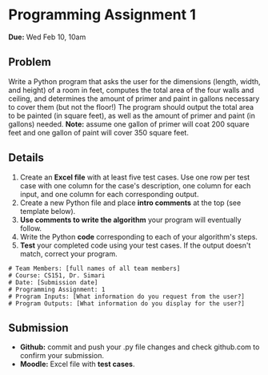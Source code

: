 # Programming Assignment 1

**Due:** Wed Feb 10, 10am

## Problem

Write a Python program that asks the user for the dimensions (length, width, and height) of a room in feet, computes the total area of the four walls and ceiling, and determines the amount of primer and paint in gallons necessary to cover them (but not the floor!) The program should output the total area to be painted (in square feet), as well as the amount of primer and paint (in gallons) needed. **Note:** assume one gallon of primer will coat 200 square feet and one gallon of paint will cover 350 square feet.

## Details

1. Create an **Excel file** with at least five test cases. Use one row per test case with one column for the case's description, one column for each input, and one column for each corresponding output.
2. Create a new Python file and place **intro comments** at the top (see template below).
3.	**Use comments to write the algorithm** your program will eventually follow.
4.	Write the Python **code** corresponding to each of your algorithm's steps.
5. **Test** your completed code using your test cases. If the output doesn't match, correct your program.

```
# Team Members: [full names of all team members]
# Course: CS151, Dr. Simari  
# Date: [Submission date]
# Programming Assignment: 1
# Program Inputs: [What information do you request from the user?]
# Program Outputs: [What information do you display for the user?]
```

## Submission

* **Github:** commit and push your .py file changes and check github.com to confirm your submission.
* **Moodle:** Excel file with **test cases**.
